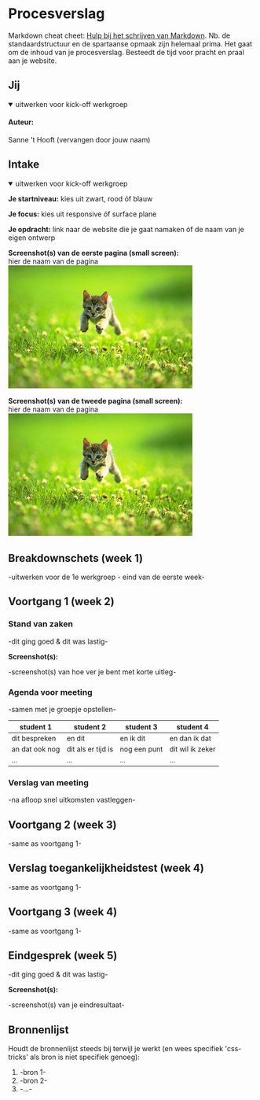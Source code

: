 # Procesverslag
Markdown cheat cheet: [Hulp bij het schrijven van Markdown](https://github.com/adam-p/markdown-here/wiki/Markdown-Cheatsheet). Nb. de standaardstructuur en de spartaanse opmaak zijn helemaal prima. Het gaat om de inhoud van je procesverslag. Besteedt de tijd voor pracht en praal aan je website.



## Jij
<details open>
<summary>uitwerken voor kick-off werkgroep</summary>

#### Auteur:
Sanne 't Hooft (vervangen door jouw naam)
 
</details>

## Intake
<details open>
<summary>uitwerken voor kick-off werkgroep</summary>
  
**Je startniveau:** kies uit zwart, rood óf blauw

**Je focus:** kies uit responsive óf surface plane

**Je opdracht:** link naar de website die je gaat namaken óf de naam van je eigen ontwerp

**Screenshot(s) van de eerste pagina (small screen):**  
hier de naam van de pagina  
<img src="images/dummy-plaatje.jpg" width="375px" alt="omschrijving van de pagina">

**Screenshot(s) van de tweede pagina (small screen):**  
hier de naam van de pagina  
<img src="images/dummy-plaatje.jpg" width="375px" alt="omschrijving van de pagina">
 
</details>













## Breakdownschets (week 1)

-uitwerken voor de 1e werkgroep - eind van de eerste week-




## Voortgang 1 (week 2)

### Stand van zaken

-dit ging goed & dit was lastig-

**Screenshot(s):**

-screenshot(s) van hoe ver je bent met korte uitleg-

### Agenda voor meeting

-samen met je groepje opstellen-

| student 1      | student 2          | student 3    | student 4        |
| ---            | ---                | ---          | ---              |
| dit bespreken  | en dit             | en ik dit    | en dan ik dat    |
| an dat ook nog | dit als er tijd is | nog een punt | dit wil ik zeker |
| ...            | ...                | ...          | ...              |

### Verslag van meeting

-na afloop snel uitkomsten vastleggen-




## Voortgang 2 (week 3)

-same as voortgang 1-




## Verslag toegankelijkheidstest (week 4)

-same as voortgang 1-

## Voortgang 3 (week 4)

-same as voortgang 1-




## Eindgesprek (week 5)

-dit ging goed & dit was lastig-

**Screenshot(s):**

-screenshot(s) van je eindresultaat-




## Bronnenlijst
Houdt de bronnenlijst steeds bij terwijl je werkt (en wees specifiek 'css-tricks' als bron is niet specifiek genoeg):
1. -bron 1-
2. -bron 2-
3. -...-
